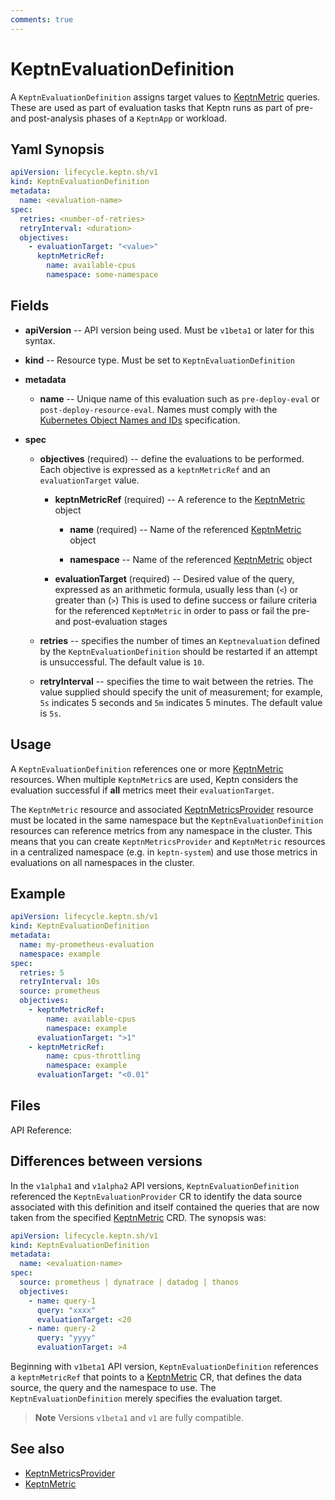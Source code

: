 ```yaml
---
comments: true
---
```


# KeptnEvaluationDefinition

A `KeptnEvaluationDefinition` assigns target values
to [KeptnMetric](metric.md) queries.
These are used as part of evaluation tasks
that Keptn runs
as part of pre- and post-analysis phases of a `KeptnApp` or workload.

## Yaml Synopsis

```yaml
apiVersion: lifecycle.keptn.sh/v1
kind: KeptnEvaluationDefinition
metadata:
  name: <evaluation-name>
spec:
  retries: <number-of-retries>
  retryInterval: <duration>
  objectives:
    - evaluationTarget: "<value>"
      keptnMetricRef:
        name: available-cpus
        namespace: some-namespace
```

## Fields

* **apiVersion** -- API version being used.
  Must be `v1beta1` or later for this syntax.
* **kind** -- Resource type.
  Must be set to `KeptnEvaluationDefinition`

* **metadata**
    * **name** -- Unique name of this evaluation
      such as `pre-deploy-eval` or `post-deploy-resource-eval`.
      Names must comply with the
      [Kubernetes Object Names and IDs](https://kubernetes.io/docs/concepts/overview/working-with-objects/names/#dns-subdomain-names)
      specification.

* **spec**

    * **objectives** (required) -- define the evaluations to be performed.
      Each objective is expressed as a `keptnMetricRef`
      and an `evaluationTarget` value.

        * **keptnMetricRef** (required) -- A reference to the [KeptnMetric](metric.md) object

            * **name** (required) -- Name of the referenced [KeptnMetric](metric.md) object

            * **namespace** -- Name of the referenced [KeptnMetric](metric.md) object

        * **evaluationTarget** (required) -- Desired value of the query,
          expressed as an arithmetic formula, usually less than (`<`) or greater than (`>`)
          This is used to define success or failure criteria for the referenced `KeptnMetric` in order to pass or fail
          the pre- and post-evaluation stages

    * **retries** -- specifies the number of times
      an `Keptnevaluation` defined by the `KeptnEvaluationDefinition`
      should be restarted if an attempt is unsuccessful.
      The default value is `10`.
    * **retryInterval** -- specifies the time
      to wait between the retries.
      The value supplied should specify the unit of measurement;
      for example, `5s` indicates 5 seconds and `5m` indicates 5 minutes.
      The default value is `5s`.

## Usage

A `KeptnEvaluationDefinition` references one or more [KeptnMetric](metric.md) resources.
When multiple `KeptnMetric`s are used, Keptn considers the evaluation successful
if **all** metrics meet their `evaluationTarget`.

The `KeptnMetric` resource and associated [KeptnMetricsProvider](metricsprovider.md)
resource must be located in the same namespace but the `KeptnEvaluationDefinition` resources
can reference metrics from any namespace in the cluster.
This means that you can create `KeptnMetricsProvider` and `KeptnMetric` resources
in a centralized namespace (e.g. in `keptn-system`) and use those metrics in evaluations
on all namespaces in the cluster.

## Example

```yaml
apiVersion: lifecycle.keptn.sh/v1
kind: KeptnEvaluationDefinition
metadata:
  name: my-prometheus-evaluation
  namespace: example
spec:
  retries: 5
  retryInterval: 10s
  source: prometheus
  objectives:
    - keptnMetricRef:
        name: available-cpus
        namespace: example
      evaluationTarget: ">1"
    - keptnMetricRef:
        name: cpus-throttling
        namespace: example
      evaluationTarget: "<0.01"
```

## Files

API Reference:

## Differences between versions

In the `v1alpha1` and `v1alpha2` API versions, `KeptnEvaluationDefinition` referenced the `KeptnEvaluationProvider` CR
to identify the data source associated with this definition and itself contained the queries
that are now taken from the specified [KeptnMetric](metric.md) CRD.
The synopsis was:

```yaml
apiVersion: lifecycle.keptn.sh/v1
kind: KeptnEvaluationDefinition
metadata:
  name: <evaluation-name>
spec:
  source: prometheus | dynatrace | datadog | thanos
  objectives:
    - name: query-1
      query: "xxxx"
      evaluationTarget: <20
    - name: query-2
      query: "yyyy"
      evaluationTarget: >4
```

Beginning with `v1beta1` API version, `KeptnEvaluationDefinition` references a `keptnMetricRef`
that points to a [KeptnMetric](metric.md) CR, that defines the data source, the query and the namespace to use.
The `KeptnEvaluationDefinition` merely specifies the evaluation target.

> **Note**
Versions `v1beta1` and `v1` are fully compatible.

## See also

* [KeptnMetricsProvider](metricsprovider.md)
* [KeptnMetric](metric.md)
